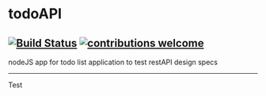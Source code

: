 # todoAPI 
[![Build Status](http://beefier-pike-4436.dataplicity.io/jenkins/buildStatus/icon?job=todoAPI&build=1)](https://beefier-pike-4436.dataplicity.io/jenkins/blue/organizations/jenkins/todoAPI/activity)
[![contributions welcome](https://img.shields.io/badge/contributions-welcome-brightgreen.svg?style=flat)](https://github.com/dwyl/esta/issues)
---
nodeJS app for todo list application to test restAPI design specs

---

Test